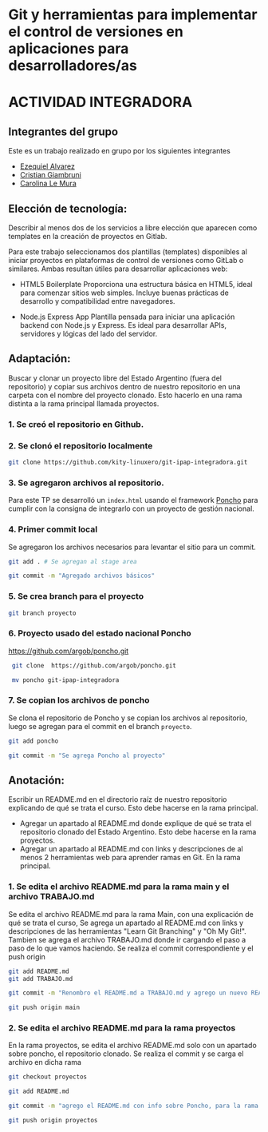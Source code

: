 # Git y herramientas para implementar el control de versiones en aplicaciones para desarrolladores/as

# ACTIVIDAD INTEGRADORA

## Integrantes del grupo

Este es un trabajo realizado en grupo por los siguientes integrantes

- [Ezequiel Alvarez](https://github.com/ezefinrod)
- [Cristian Giambruni](https://github.com/kity-linuxero)
- [Carolina Le Mura](https://github.com/Carolemura1989)

## Elección de tecnología:

Describir al menos dos de los servicios a libre elección que aparecen como templates en la creación de proyectos en Gitlab. 

Para este trabajo seleccionamos dos plantillas (templates) disponibles al iniciar proyectos en plataformas de control de versiones como GitLab o similares. Ambas resultan útiles para desarrollar aplicaciones web:

- HTML5 Boilerplate
  Proporciona una estructura básica en HTML5, ideal para comenzar sitios web simples. Incluye buenas prácticas de desarrollo y compatibilidad entre navegadores.

- Node.js Express App
  Plantilla pensada para iniciar una aplicación backend con Node.js y Express. Es ideal para desarrollar APIs, servidores y lógicas del lado del servidor.

## Adaptación:

Buscar y clonar un proyecto libre del Estado Argentino (fuera del repositorio) y copiar sus archivos dentro de nuestro repositorio en una carpeta con el nombre del proyecto clonado. Esto hacerlo en una rama distinta a la rama principal llamada proyectos. 

### 1. Se creó el repositorio en Github.

### 2. Se clonó el repositorio localmente

```bash
git clone https://github.com/kity-linuxero/git-ipap-integradora.git
```

### 3. Se agregaron archivos al repositorio.

Para este TP se desarrolló un `index.html` usando el framework [Poncho](https://github.com/argob/poncho) para cumplir con la consigna de integrarlo con un proyecto de gestión nacional.

### 4. Primer commit local

Se agregaron los archivos necesarios para levantar el sitio para un commit.

```bash
git add . # Se agregan al stage area

git commit -m "Agregado archivos básicos"
```

### 5. Se crea branch para el proyecto

```bash
git branch proyecto
```

### 6. Proyecto usado del estado nacional Poncho

 https://github.com/argob/poncho.git

```bash
 git clone  https://github.com/argob/poncho.git

 mv poncho git-ipap-integradora
```

### 7. Se copian los archivos de poncho

Se clona el repositorio de Poncho y se copian los archivos al repositorio, luego se agregan para el commit en el branch `proyecto`.

```bash
git add poncho

git commit -m "Se agrega Poncho al proyecto"
```

## Anotación:

Escribir un README.md en el directorio raíz de nuestro repositorio explicando de 
qué se trata el curso. Esto debe hacerse en la rama principal. 

- Agregar un apartado al README.md donde explique de qué se trata el repositorio clonado del Estado Argentino. Esto debe hacerse en la rama proyectos. 
- Agregar un apartado al README.md con links y descripciones de al menos 2 herramientas web para aprender ramas en Git. En la rama principal.

### 1. Se edita el archivo README.md para la rama main y el archivo TRABAJO.md

Se edita el archivo README.md para la rama Main, con una explicación de qué se trata el curso, Se agrega un apartado al README.md con links y descripciones de las herramientas "Learn Git Branching" y "Oh My Git!".
Tambien se agrega el archivo TRABAJO.md donde ir cargando el paso a paso de lo que vamos haciendo.
Se realiza el commit correspondiente y el push origin

```bash
git add README.md
git add TRABAJO.md

git commit -m "Renombro el README.md a TRABAJO.md y agrego un nuevo README.md con el contenido que solicita la consigna para la rama main"

git push origin main
```

### 2. Se edita el archivo README.md para la rama proyectos

En la rama proyectos, se edita el archivo README.md solo con un apartado sobre poncho, el repositorio clonado. Se realiza el commit y se carga el archivo en dicha rama

```bash
git checkout proyectos

git add README.md

git commit -m "agrego el README.md con info sobre Poncho, para la rama proyectos"

git push origin proyectos
```